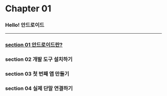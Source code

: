 # Chapter 01
### Hello! 안드로이드
---
### [section 01 안드로이드란?](https://github.com/hyunmin0317/AndroidProgramming/blob/master/chap01/section1/chap01-1.md)
### section 02 개발 도구 설치하기
### section 03 첫 번째 앱 만들기

### section 04 실제 단말 연결하기